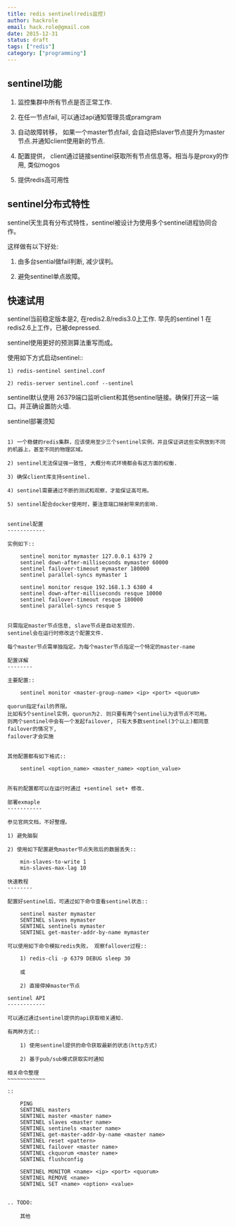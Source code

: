```yaml
---
title: redis sentinel(redis监控)
author: hackrole
email: hack.role@gmail.com
date: 2015-12-31
status: draft
tags: ["redis"]
category: ["programming"]
---
```




sentinel功能
------------

1) 监控集群中所有节点是否正常工作.

2) 在任一节点fail, 可以通过api通知管理员或pramgram

3) 自动故障转移， 如果一个master节点fail, 会自动把slaver节点提升为master节点.并通知client使用新的节点.

4) 配置提供， client通过链接sentinel获取所有节点信息等。相当与是proxy的作用, 类似mogos

5) 提供redis高可用性

sentinel分布式特性
------------------

sentinel天生具有分布式特性，sentinel被设计为使用多个sentinel进程协同合作。

这样做有以下好处:

1) 由多台sential做fail判断, 减少误判。

2) 避免sentinel单点故障。

快速试用
--------

sentinel当前稳定版本是2, 在redis2.8/redis3.0上工作.
早先的sentinel 1 在redis2.6上工作，已被depressed.

sentinel使用更好的预测算法重写而成。


使用如下方式启动sentinel::

    1) redis-sentinel sentinel.conf

    2) redis-server sentinel.conf --sentinel


sentinel默认使用 26379端口监听client和其他sentinel链接。确保打开这一端口。并正确设置防火墙.

sentinel部署须知
~~~~~~~~~~~~~~~~

1) 一个稳健的redis集群，应该使用至少三个sentinel实例，并且保证讲这些实例放到不同的机器上，甚至不同的物理区域。

2) sentinel无法保证强一致性, 大概分布式环境都会有这方面的权衡.

3) 确保client库支持sentinel.

4) sentinel需要通过不断的测试和观察，才能保证高可用。

5) sentinel配合docker使用时，要注意端口映射带来的影响.


sentinel配置
------------

实例如下::

    sentinel monitor mymaster 127.0.0.1 6379 2
    sentinel down-after-milliseconds mymaster 60000
    sentinel failover-timeout mymaster 180000
    sentinel parallel-syncs mymaster 1

    sentinel monitor resque 192.168.1.3 6380 4
    sentinel down-after-milliseconds resque 10000
    sentinel failover-timeout resque 180000
    sentinel parallel-syncs resque 5


只需指定master节点信息, slave节点是自动发现的.
sentinel会在运行时修改这个配置文件.

每个master节点需单独指定。为每个master节点指定一个特定的master-name

配置详解
--------

主要配置::

    sentinel monitor <master-group-name> <ip> <port> <quorum>

quorun指定fail的界限。
比如有5个sentinel实例，quorun为2. 则只要有两个sentinel认为该节点不可用。
则两个sentinel中会有一个发起failover, 只有大多数sentinel(3个以上)都同意failover的情况下,
failover才会实施


其他配置都有如下格式::

    sentinel <option_name> <master_name> <option_value>


所有的配置都可以在运行时通过 +sentinel set+ 修改.

部署exmaple
-----------

参见官网文档，不好整理。

1) 避免脑裂

2) 使用如下配置避免master节点失败后的数据丢失::

    min-slaves-to-write 1
    min-slaves-max-lag 10

快速教程
--------

配置好sentinel后，可通过如下命令查看sentinel状态::

    sentinel master mymaster
    SENTINEL slaves mymaster
    SENTINEL sentinels mymaster
    SENTINEL get-master-addr-by-name mymaster

可以使用如下命令模拟redis失败， 观察fallover过程::

    1) redis-cli -p 6379 DEBUG sleep 30

    或

    2) 直接停掉master节点

sentinel API
------------

可以通过通过sentinel提供的api获取相关通知.

有两种方式::

    1) 使用sentinel提供的命令获取最新的状态(http方式)

    2) 基于pub/sub模式获取实时通知

相关命令整理
~~~~~~~~~~~~

::

    PING 
    SENTINEL masters
    SENTINEL master <master name>
    SENTINEL slaves <master name>
    SENTINEL sentinels <master name>
    SENTINEL get-master-addr-by-name <master name> 
    SENTINEL reset <pattern> 
    SENTINEL failover <master name>
    SENTINEL ckquorum <master name>
    SENTINEL flushconfig 

    SENTINEL MONITOR <name> <ip> <port> <quorum>
    SENTINEL REMOVE <name>
    SENTINEL SET <name> <option> <value>


.. TODO:

    其他
